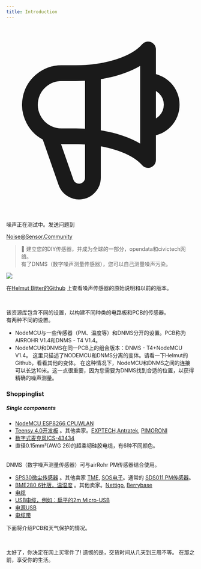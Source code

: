 ```yaml
---
title: Introduction
---
```


 <div class="max-w-screen-xl mx-auto pt-5">
     <div class="p-2 rounded-lg bg-indigo-100 shadow-lg sm:p-3">
     <div class="flex items-center">
           <span class="p-2 rounded-lg bg-indigo-500">
             <svg class="h-8 w-8 text-white" fill="none" viewBox="0 0 24 24" stroke="currentColor">
               <path stroke-linecap="round" stroke-linejoin="round" stroke-width="2" d="M11 5.882V19.24a1.76 1.76 0 01-3.417.592l-2.147-6.15M18 13a3 3 0 100-6M5.436 13.683A4.001 4.001 0 017 6h1.832c4.1 0 7.625-1.234 9.168-3v14c-1.543-1.766-5.067-3-9.168-3H7a3.988 3.988 0 01-1.564-.317z" />
             </svg>
           </span>
       <div class="flex flex-wrap">
         <div class="flex-wrap flex">
           <p class="pt-1 text-indigo-700 font-medium">
                噪声正在测试中。发送问题到</p>
         <a href="mailto:Noise@Sensor.Community" class="ml-1 font-medium underline text-white hover:text-yellow-600">
                 Noise@Sensor.Community</a>
         </div>
          </div>
     </div>
   </div>
 </div>

> 🚧 建立您的DIY传感器，并成为全球的一部分，opendata和civictech网络。<br> 有了DNMS（数字噪声测量传感器），您可以自己测量噪声污染。

<img src="../docs/dnms/dnms-noise-measuring-sensor-kit.jpg" style="display: block; margin: 1em 0" loading="lazy"/>


在[Helmut Bitter的Github](https://github.com/hbitter/DNMS/tree/master/Manual) 上查看噪声传感器的原始说明和以前的版本。

<br>

该资源库包含不同的设置，以构建不同种类的电路板和PCB的传感器。
 <br>
 有两种不同的设置。
* NodeMCU与一些传感器（PM、温度等）和DNMS分开的设置。PCB称为AIRROHR V1.4和DNMS - T4 V1.4。
* NodeMCU和DNMS在同一PCB上的组合版本：DNMS - T4+NodeMCU V1.4。
 这里只描述了NODEMCU和DNMS分离的变体。请看一下Helmut的Github，看看其他的变体。
  在这种情况下，NodeMCU和DNMS之间的连接可以长达10米。这一点很重要，因为您需要为DNMS找到合适的位置，以获得精确的噪声测量。

### Shoppinglist
##### Single components
* [NodeMCU ESP8266 CPUWLAN](https://www.aliexpress.com/wholesale?groupsort=1&SortType=price_asc&SearchText=nodemcu+v3+esp8266+ch340)
* [Teensy 4.0开发板](https://www.pjrc.com/store/teensy40.html) 。其他卖家。[EXPTECH](https://www.exp-tech.de/plattformen/teensy/9596/teensy-4.0-development-board),[Antratek](https://www.antratek.de/teensy-4-0), [PIMORONI](https://shop.pimoroni.com/products/teensy-4-0-development-board) 
* [数字式麦克风ICS-43434](https://www.tindie.com/products/onehorse/ics43434-i2s-digital-microphone/)
* 直径0.15mm²(AWG 26)的超柔韧硅胶电缆，有6种不同颜色。
<br>
DNMS（数字噪声测量传感器）可与airRohr PM传感器结合使用。

* [SPS30微尘传感器](https://www.sparkfun.com/products/15103) 。其他卖家 [TME](https://www.tme.eu/de/details/sps30/gassensoren/sensirion/1-101638-10/?brutto=1), [SOS电子](https://www.soselectronic.de/products/sensirion/sps30-2-304234)。通常的 [SDS011 PM传感器](https://www.aliexpress.com/wholesale?catId=0&initiative_id=AS_20200813122806&SearchText=sds011)。
* [BME280 6针版，温湿度](https://www.aliexpress.com/wholesale?catId=0&initiative_id=SB_20200308040440&SearchText=bme280+-5V+%2B3.3V) 。其他卖家。[Nettigo](https://nettigo.eu/products/module-pressure-humidity-and-temperature-sensor-bosch-bme280), [Berrybase](https://www.berrybase.de/bauelemente/sensoren-module/feuchtigkeit/bme680-breakout-board-4in1-sensor-f-252-r-temperatur-luftfeuchtigkeit-luftdruck-und-luftg-252-t)
* [电缆](http://www.aliexpress.com/wholesale?groupsort=1&SortType=price_asc&SearchText=Dupont+cable+20cm+female-female)
* [USB电缆，例如：扁平的2m Micro-USB](https://www.aliexpress.com/wholesale?catId=0&initiative_id=SB_20200308040708&SearchText=micro+usb+flat+cable+2m)
* [电源USB](https://www.aliexpress.com/wholesale?catId=0&initiative_id=SB_20200308040834&SearchText=single+micro+usb+eu+power+supply)
* [电缆带](https://www.aliexpress.com/wholesale?catId=0&initiative_id=SB_20200308040852&SearchText=cable+straps)

下面将介绍PCB和天气保护的情况。

<br>

太好了，你决定在网上买零件了!
遗憾的是，交货时间从几天到三周不等。
在那之前，享受你的生活️。
